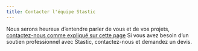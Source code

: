 ```yaml
---
title: Contacter l'équipe Stastic
---
```

Nous serons heureux d’entendre parler de vous et de vos projets, [contactez-nous comme expliqué sur cette page](/contact) Si vous avez besoin d’un soutien professionnel avec Stastic, contactez-nous et demandez un devis.
